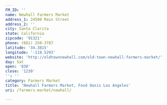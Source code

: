 ```yaml
---
FM_ID: ''
name: Newhall Farmers Market
address_1: 24500 Main Street
address_2: ''
city: Santa Clarita
state: California
zipcode: '91321'
phone: (661) 250-3787
latitude: '34.3815'
longitude: '-118.5293'
website: 'http://oldtownnewhall.com/old-town-newhall-farmers-market/'
day: Sat
open: '830'
close: '1230'
'': ''
category: Farmers Market
title: 'Newhall Farmers Market, Food Oasis Los Angeles'
uri: /farmers-market/newhall/

---
```

